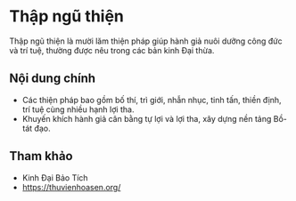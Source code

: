 # Thập ngũ thiện

Thập ngũ thiện là mười lăm thiện pháp giúp hành giả nuôi dưỡng công đức và trí tuệ, thường được nêu trong các bản kinh Đại thừa.

## Nội dung chính

- Các thiện pháp bao gồm bố thí, trì giới, nhẫn nhục, tinh tấn, thiền định, trí tuệ cùng nhiều hạnh lợi tha.
- Khuyến khích hành giả cân bằng tự lợi và lợi tha, xây dựng nền tảng Bồ-tát đạo.

## Tham khảo

- Kinh Đại Bảo Tích
- <https://thuvienhoasen.org/>

